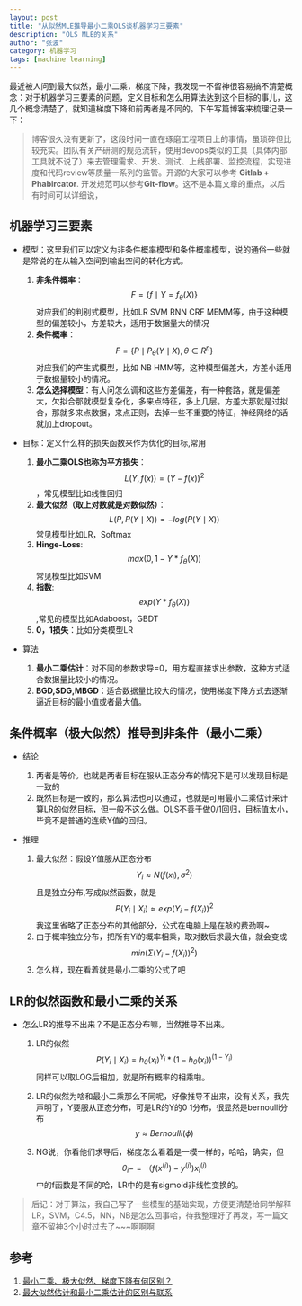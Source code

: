 ```yaml
---
layout: post
title: "从似然MLE推导最小二乘OLS谈机器学习三要素"
description: "OLS MLE的关系"
author: "张波"
category: 机器学习
tags: [machine learning]
---
```


最近被人问到最大似然，最小二乘，梯度下降，我发现一不留神很容易搞不清楚概念：对于机器学习三要素的问题，定义目标和怎么用算法达到这个目标的事儿，这几个概念清楚了，就知道梯度下降和前两者是不同的。下午写篇博客来梳理记录一下：

> 博客很久没有更新了，这段时间一直在琢磨工程项目上的事情，虽琐碎但比较充实。团队有关产研测的规范流转，使用devops类似的工具（具体内部工具就不说了）来去管理需求、开发、测试、上线部署、监控流程，实现进度和代码review等质量一系列的监管。开源的大家可以参考 **Gitlab + Phabircator**. 开发规范可以参考**Git-flow**。这不是本篇文章的重点，以后有时间可以详细说，
> 


## 机器学习三要素
* 模型：这里我们可以定义为非条件概率模型和条件概率模型，说的通俗一些就是常说的在从输入空间到输出空间的转化方式。

    1.	**非条件概率**： $$F=\{f\mid Y=f_\theta(X)\}$$ 对应我们的判别式模型，比如LR SVM RNN CRF MEMM等，由于这种模型的偏差较小，方差较大，适用于数据量大的情况
    2.	**条件概率**：$$F = \{ P\mid P_\theta(Y\mid X),\theta \in R^n\}$$ 对应我们的产生式模型，比如 NB HMM等，这种模型偏差大，方差小适用于数据量较小的情况。
    3.	**怎么选择模型**：有人问怎么调和这些方差偏差，有一种套路，就是偏差大，欠拟合那就模型复杂化，多来点特征，多上几层。方差大那就是过拟合，那就多来点数据，来点正则，去掉一些不重要的特征，神经网络的话就加上dropout。

* 目标：定义什么样的损失函数来作为优化的目标,常用
 
	1. **最小二乘OLS也称为平方损失**：$$ L(Y,f(x)) = (Y-f(x))^2 $$，常见模型比如线性回归
	2. **最大似然（取上对数就是对数似然）**：$$ L(P,P(Y\mid X)) = -log(P(Y\mid X))$$ 常见模型比如LR，Softmax
	3. **Hinge-Loss**: $$ max(0,1-Y*f_\theta(X))$$ 常见模型比如SVM
	4. **指数**: $$exp(Y*f_\theta(X))$$,常见的模型比如Adaboost，GBDT
	5. **0，1损失**：比如分类模型LR

* 算法
   1. **最小二乘估计**：对不同的参数求导=0，用方程直接求出参数，这种方式适合数据量比较小的情况。
   2. **BGD,SDG,MBGD**：适合数据量比较大的情况，使用梯度下降方式去逐渐逼近目标的最小值或者最大值。

## 条件概率（极大似然）推导到非条件（最小二乘）
* 结论

  1. 两者是等价。也就是两者目标在服从正态分布的情况下是可以发现目标是一致的
  2. 既然目标是一致的，那么算法也可以通过，也就是可用最小二乘估计来计算LR的似然目标，但一般不这么做。OLS不善于做0/1回归，目标值太小，毕竟不是普通的连续Y值的回归。

* 推理
  1. 最大似然：假设Y值服从正态分布 $$Y_i \approx N(f(x_i),\sigma^2) $$ 且是独立分布,写成似然函数，就是 $$ P(Y_i\mid X_i) \approx exp(Y_i - f(X_i))^2  $$ 我这里省略了正态分布的其他部分，公式在电脑上是在敲的费劲啊~
  2. 由于概率独立分布，把所有Yi的概率相乘，取对数后求最大值，就会变成$$ min(\Sigma (Y_i - f(X_i))^2) $$
  3. 怎么样，现在看着就是最小二乘的公式了吧
  
## LR的似然函数和最小二乘的关系

* 怎么LR的推导不出来？不是正态分布嘛，当然推导不出来。
  1. LR的似然 $$P(Y_i\mid X_i) = h_\theta (x_i)^{Y_i} *  (1-h_\theta (x_i))^{(1-Y_i)} $$ 同样可以取LOG后相加，就是所有概率的相乘啦。
  
  2. LR的似然为啥和最小二乘那么不同呢，好像推导不出来，没有关系，我先声明了，Y要服从正态分布，可是LR的Y的0 1分布，很显然是bernoulli分布 $$y \approx Bernoulli(\phi)$$
  
  3. NG说，你看他们求导后，梯度怎么看着是一模一样的，哈哈，确实，但 $$\theta_i -=（f(x^{(j)})-y^{(j)})x_i^{(j)} $$ 中的f函数是不同的哈，LR中的是有sigmoid非线性变换的。

> 后记：对于算法，我自己写了一些模型的基础实现，方便更清楚给同学解释 LR，SVM，C4.5，NN，NB是怎么回事哈，待我整理好了再发，写一篇文章不留神3个小时过去了~~~啊啊啊

## 参考
1. [最小二乘、极大似然、梯度下降有何区别？](https://www.zhihu.com/question/24900876/answer/65176508)
2. [最大似然估计和最小二乘估计的区别与联系](http://blog.csdn.net/xidianzhimeng/article/details/20847289)
  


